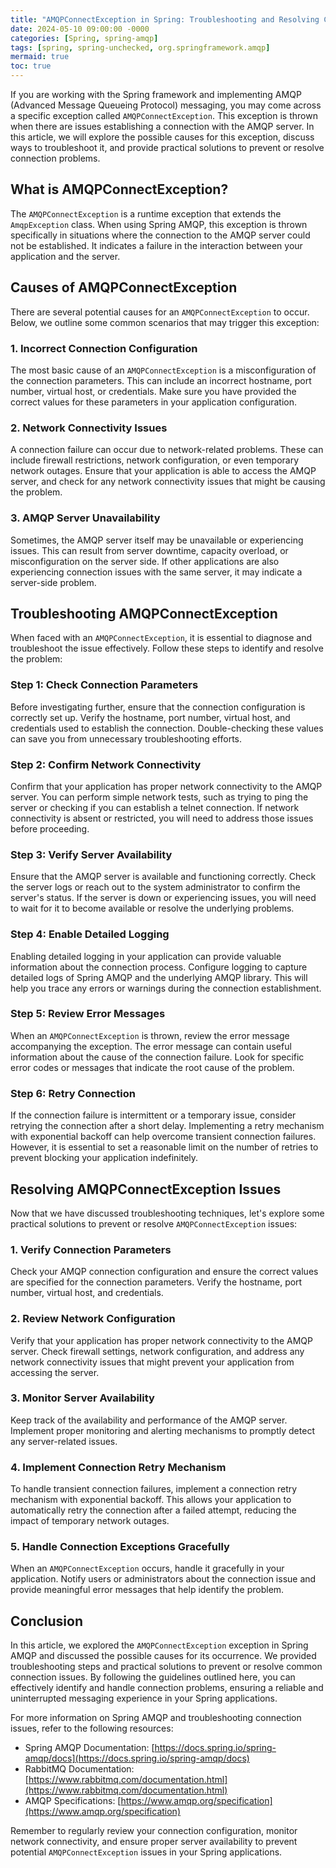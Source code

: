 ```yaml
---
title: "AMQPConnectException in Spring: Troubleshooting and Resolving Common Connection Issues"
date: 2024-05-10 09:00:00 -0000
categories: [Spring, spring-amqp]
tags: [spring, spring-unchecked, org.springframework.amqp]
mermaid: true
toc: true
---
```



If you are working with the Spring framework and implementing AMQP (Advanced Message Queueing Protocol) messaging, you may come across a specific exception called `AMQPConnectException`. This exception is thrown when there are issues establishing a connection with the AMQP server. In this article, we will explore the possible causes for this exception, discuss ways to troubleshoot it, and provide practical solutions to prevent or resolve connection problems.

## What is AMQPConnectException?

The `AMQPConnectException` is a runtime exception that extends the `AmqpException` class. When using Spring AMQP, this exception is thrown specifically in situations where the connection to the AMQP server could not be established. It indicates a failure in the interaction between your application and the server.

## Causes of AMQPConnectException

There are several potential causes for an `AMQPConnectException` to occur. Below, we outline some common scenarios that may trigger this exception:

### 1. Incorrect Connection Configuration

The most basic cause of an `AMQPConnectException` is a misconfiguration of the connection parameters. This can include an incorrect hostname, port number, virtual host, or credentials. Make sure you have provided the correct values for these parameters in your application configuration.

### 2. Network Connectivity Issues

A connection failure can occur due to network-related problems. These can include firewall restrictions, network configuration, or even temporary network outages. Ensure that your application is able to access the AMQP server, and check for any network connectivity issues that might be causing the problem.

### 3. AMQP Server Unavailability

Sometimes, the AMQP server itself may be unavailable or experiencing issues. This can result from server downtime, capacity overload, or misconfiguration on the server side. If other applications are also experiencing connection issues with the same server, it may indicate a server-side problem.

## Troubleshooting AMQPConnectException

When faced with an `AMQPConnectException`, it is essential to diagnose and troubleshoot the issue effectively. Follow these steps to identify and resolve the problem:

### Step 1: Check Connection Parameters

Before investigating further, ensure that the connection configuration is correctly set up. Verify the hostname, port number, virtual host, and credentials used to establish the connection. Double-checking these values can save you from unnecessary troubleshooting efforts.

### Step 2: Confirm Network Connectivity

Confirm that your application has proper network connectivity to the AMQP server. You can perform simple network tests, such as trying to ping the server or checking if you can establish a telnet connection. If network connectivity is absent or restricted, you will need to address those issues before proceeding.

### Step 3: Verify Server Availability

Ensure that the AMQP server is available and functioning correctly. Check the server logs or reach out to the system administrator to confirm the server's status. If the server is down or experiencing issues, you will need to wait for it to become available or resolve the underlying problems.

### Step 4: Enable Detailed Logging

Enabling detailed logging in your application can provide valuable information about the connection process. Configure logging to capture detailed logs of Spring AMQP and the underlying AMQP library. This will help you trace any errors or warnings during the connection establishment.

### Step 5: Review Error Messages

When an `AMQPConnectException` is thrown, review the error message accompanying the exception. The error message can contain useful information about the cause of the connection failure. Look for specific error codes or messages that indicate the root cause of the problem.

### Step 6: Retry Connection

If the connection failure is intermittent or a temporary issue, consider retrying the connection after a short delay. Implementing a retry mechanism with exponential backoff can help overcome transient connection failures. However, it is essential to set a reasonable limit on the number of retries to prevent blocking your application indefinitely.

## Resolving AMQPConnectException Issues

Now that we have discussed troubleshooting techniques, let's explore some practical solutions to prevent or resolve `AMQPConnectException` issues:

### 1. Verify Connection Parameters

Check your AMQP connection configuration and ensure the correct values are specified for the connection parameters. Verify the hostname, port number, virtual host, and credentials.

### 2. Review Network Configuration

Verify that your application has proper network connectivity to the AMQP server. Check firewall settings, network configuration, and address any network connectivity issues that might prevent your application from accessing the server.

### 3. Monitor Server Availability

Keep track of the availability and performance of the AMQP server. Implement proper monitoring and alerting mechanisms to promptly detect any server-related issues.

### 4. Implement Connection Retry Mechanism

To handle transient connection failures, implement a connection retry mechanism with exponential backoff. This allows your application to automatically retry the connection after a failed attempt, reducing the impact of temporary network outages.

### 5. Handle Connection Exceptions Gracefully

When an `AMQPConnectException` occurs, handle it gracefully in your application. Notify users or administrators about the connection issue and provide meaningful error messages that help identify the problem.

## Conclusion

In this article, we explored the `AMQPConnectException` exception in Spring AMQP and discussed the possible causes for its occurrence. We provided troubleshooting steps and practical solutions to prevent or resolve common connection issues. By following the guidelines outlined here, you can effectively identify and handle connection problems, ensuring a reliable and uninterrupted messaging experience in your Spring applications.

For more information on Spring AMQP and troubleshooting connection issues, refer to the following resources:

- Spring AMQP Documentation: [https://docs.spring.io/spring-amqp/docs](https://docs.spring.io/spring-amqp/docs)
- RabbitMQ Documentation: [https://www.rabbitmq.com/documentation.html](https://www.rabbitmq.com/documentation.html)
- AMQP Specifications: [https://www.amqp.org/specification](https://www.amqp.org/specification)

Remember to regularly review your connection configuration, monitor network connectivity, and ensure proper server availability to prevent potential `AMQPConnectException` issues in your Spring applications.